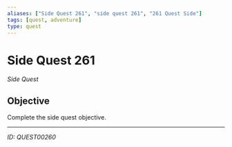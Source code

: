 ```yaml
---
aliases: ["Side Quest 261", "side quest 261", "261 Quest Side"]
tags: [quest, adventure]
type: quest
---
```


# Side Quest 261

*Side Quest*

## Objective
Complete the side quest objective.

---
*ID: QUEST00260*